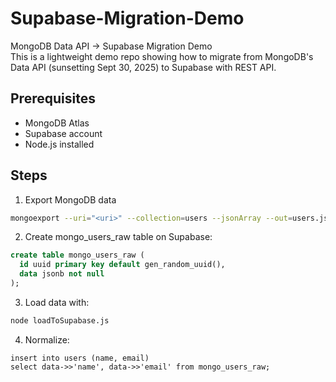 # Supabase-Migration-Demo
MongoDB Data API → Supabase Migration Demo  
This is a lightweight demo repo showing how to migrate from MongoDB's Data API (sunsetting Sept 30, 2025) to Supabase with REST API.

## Prerequisites
- MongoDB Atlas
- Supabase account
- Node.js installed

## Steps

1. Export MongoDB data
```bash
mongoexport --uri="<uri>" --collection=users --jsonArray --out=users.json
```

2. Create mongo_users_raw table on Supabase:

```sql
create table mongo_users_raw (
  id uuid primary key default gen_random_uuid(),
  data jsonb not null
);
```

3. Load data with:

```bash
node loadToSupabase.js
```

4. Normalize:
```
insert into users (name, email)
select data->>'name', data->>'email' from mongo_users_raw;
```


